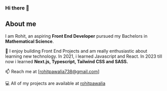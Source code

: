 ### Hi there 👋

## About me
I am Rohit, an aspiring ****Front End Developer**** pursued my Bachelors in ****Mathematical Science****.

🌱 I enjoy building Front End Projects and am really enthusiastic about learning new technology. In 2021, i       learned Javascript and React. In 2023 till now i learned ****Next.js, Typescript, Tailwind CSS and SASS.****

📫 Reach me at [rohitpawalia738@gmail.com]

💻 All of my projects are available at [rohitpawalia](https://github.com/rohitpawalia?tab=repositories)
